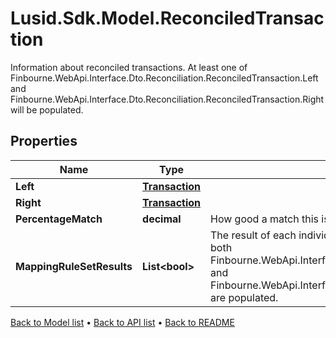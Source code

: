 # Lusid.Sdk.Model.ReconciledTransaction
Information about reconciled transactions. At least one of Finbourne.WebApi.Interface.Dto.Reconciliation.ReconciledTransaction.Left and Finbourne.WebApi.Interface.Dto.Reconciliation.ReconciledTransaction.Right will be populated.

## Properties

Name | Type | Description | Notes
------------ | ------------- | ------------- | -------------
**Left** | [**Transaction**](Transaction.md) |  | [optional] 
**Right** | [**Transaction**](Transaction.md) |  | [optional] 
**PercentageMatch** | **decimal** | How good a match this is considered to be. | [optional] 
**MappingRuleSetResults** | **List&lt;bool&gt;** | The result of each individual mapping rule result. Will only be present if both Finbourne.WebApi.Interface.Dto.Reconciliation.ReconciledTransaction.Left and Finbourne.WebApi.Interface.Dto.Reconciliation.ReconciledTransaction.Right are populated. | [optional] 

[Back to Model list](../README.md#documentation-for-models) &#8226; [Back to API list](../README.md#documentation-for-api-endpoints) &#8226; [Back to README](../README.md)

